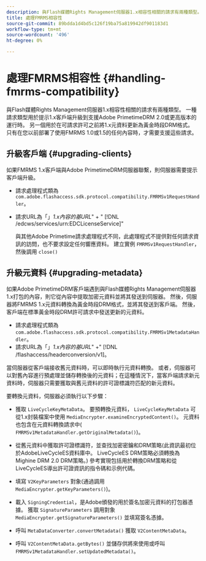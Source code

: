 ```yaml
---
description: 與Flash媒體Rights Management伺服器1.x相容性相關的請求有兩種類型。 一種請求類型用於提示1.x客戶端升級到支援Adobe PrimetimeDRM 2.0或更高版本的運行時。 另一個用於在可請求許可之前將1.x元資料更新為黃金時段DRM格式。 只有在您以前部署了使用FMRMS 1.0或1.5的任何內容時，才需要支援這些請求。
title: 處理FMRMS相容性
source-git-commit: 89bdda1d4bd5c126f19ba75a819942df901183d1
workflow-type: tm+mt
source-wordcount: '496'
ht-degree: 0%

---
```



# 處理FMRMS相容性 {#handling-fmrms-compatibility}

與Flash媒體Rights Management伺服器1.x相容性相關的請求有兩種類型。 一種請求類型用於提示1.x客戶端升級到支援Adobe PrimetimeDRM 2.0或更高版本的運行時。 另一個用於在可請求許可之前將1.x元資料更新為黃金時段DRM格式。 只有在您以前部署了使用FMRMS 1.0或1.5的任何內容時，才需要支援這些請求。

## 升級客戶端 {#upgrading-clients}

如果FMRMS 1.x客戶端與Adobe PrimetimeDRM伺服器聯繫，則伺服器需要提示客戶端升級。

* 請求處理程式類為 `com.adobe.flashaccess.sdk.protocol.compatibility.FMRMSv1RequestHandler`。
* 請求URL為「」*1.x內容的基URL*&quot; + &quot; [!DNL /edcws/services/urn:EDCLicenseService]&quot;

   與其他Adobe Primetime請求處理程式不同，此處理程式不提供對任何請求資訊的訪問，也不要求設定任何響應資料。 建立實例 `FMRMSv1RequestHandler`，然後調用 `close()`

## 升級元資料 {#upgrading-metadata}

如果Adobe PrimetimeDRM客戶端遇到與Flash媒體Rights Management伺服器1.x打包的內容，則它從內容中提取加密元資料並將其發送到伺服器。 然後，伺服器將FMRMS 1.x元資料轉換為黃金時段DRM格式，並將其發送到客戶端。 然後，客戶端在標準黃金時段DRM許可請求中發送更新的元資料。

* 請求處理程式類為 `com.adobe.flashaccess.sdk.protocol.compatibility.FMRMSv1MetadataHandler`。
* 請求URL為「」*1.x內容的基URL*&quot; +&quot; [!DNL /flashaccess/headerconversion/v1]。

當伺服器從客戶端接收舊元資料時，可以即時執行元資料轉換。 或者，伺服器可以對舊內容進行預處理並儲存轉換後的元資料；在這種情況下，當客戶端請求新元資料時，伺服器只需要獲取與舊元資料的許可證標識符匹配的新元資料。

要轉換元資料，伺服器必須執行以下步驟：

* 獲取 `LiveCycleKeyMetaData`。 要預轉換元資料， `LiveCycleKeyMetaData` 可從1.x封裝檔案中使用 `MediaEncrypter.examineEncryptedContent()`。 元資料也包含在元資料轉換請求中( `FMRMSv1MetadataHandler.getOriginalMetadata()`)。

* 從舊元資料中獲取許可證標識符，並查找加密密鑰和DRM策略(此資訊最初位於AdobeLiveCycleES資料庫中。 LiveCycleES DRM策略必須轉換為Mighine DRM 2.0 DRM策略。) 參考實現包括用於轉換DRM策略和從LiveCycleES導出許可證資訊的指令碼和示例代碼。
* 填寫 `V2KeyParameters` 對象(通過調用 `MediaEncrypter.getKeyParameters()`)。

* 載入 `SigningCredential`，是Adobe頒發的用於簽名加密元資料的打包器憑據。 獲取 `SignatureParameters` 調用對象 `MediaEncrypter.getSignatureParameters()` 並填寫簽名憑據。

* 呼叫 `MetaDataConverter.convertMetadata()` 獲取 `V2ContentMetaData`。

* 呼叫 `V2ContentMetaData.getBytes()` 並儲存供將來使用或呼叫 `FMRMSv1MetadataHandler.setUpdatedMetadata()`。